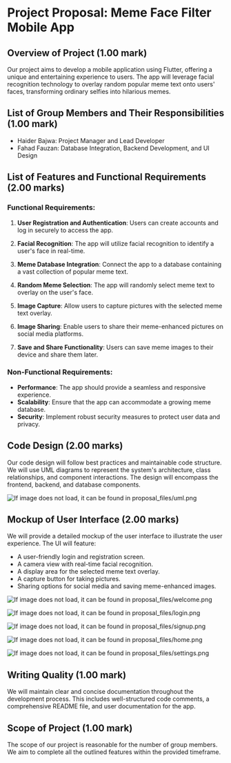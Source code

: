 # Project Proposal: Meme Face Filter Mobile App

## Overview of Project (1.00 mark)

Our project aims to develop a mobile application using Flutter, offering a unique and entertaining experience to users. The app will leverage facial recognition technology to overlay random popular meme text onto users' faces, transforming ordinary selfies into hilarious memes.

## List of Group Members and Their Responsibilities (1.00 mark)

- Haider Bajwa: Project Manager and Lead Developer
- Fahad Fauzan: Database Integration, Backend Development, and UI Design

## List of Features and Functional Requirements (2.00 marks)

### Functional Requirements:

1. **User Registration and Authentication**: Users can create accounts and log in securely to access the app.

2. **Facial Recognition**: The app will utilize facial recognition to identify a user's face in real-time.

3. **Meme Database Integration**: Connect the app to a database containing a vast collection of popular meme text.

4. **Random Meme Selection**: The app will randomly select meme text to overlay on the user's face.

5. **Image Capture**: Allow users to capture pictures with the selected meme text overlay.

6. **Image Sharing**: Enable users to share their meme-enhanced pictures on social media platforms.

7. **Save and Share Functionality**: Users can save meme images to their device and share them later.

### Non-Functional Requirements:

- **Performance**: The app should provide a seamless and responsive experience.
- **Scalability**: Ensure that the app can accommodate a growing meme database.
- **Security**: Implement robust security measures to protect user data and privacy.

## Code Design (2.00 marks)

Our code design will follow best practices and maintainable code structure. We will use UML diagrams to represent the system's architecture, class relationships, and component interactions. The design will encompass the frontend, backend, and database components.

![If image does not load, it can be found in proposal_files/uml.png](proposal_files/uml.png)


## Mockup of User Interface (2.00 marks)

We will provide a detailed mockup of the user interface to illustrate the user experience. The UI will feature:

- A user-friendly login and registration screen.
- A camera view with real-time facial recognition.
- A display area for the selected meme text overlay.
- A capture button for taking pictures.
- Sharing options for social media and saving meme-enhanced images.

![If image does not load, it can be found in proposal_files/welcome.png](proposal_files/welcome.png)

![If image does not load, it can be found in proposal_files/login.png](proposal_files/login.png)

![If image does not load, it can be found in proposal_files/signup.png](proposal_files/signup.png)

![If image does not load, it can be found in proposal_files/home.png](proposal_files/home.png)

![If image does not load, it can be found in proposal_files/settings.png](proposal_files/settings.png)


## Writing Quality (1.00 mark)

We will maintain clear and concise documentation throughout the development process. This includes well-structured code comments, a comprehensive README file, and user documentation for the app.

## Scope of Project (1.00 mark)

The scope of our project is reasonable for the number of group members. We aim to complete all the outlined features within the provided timeframe.


